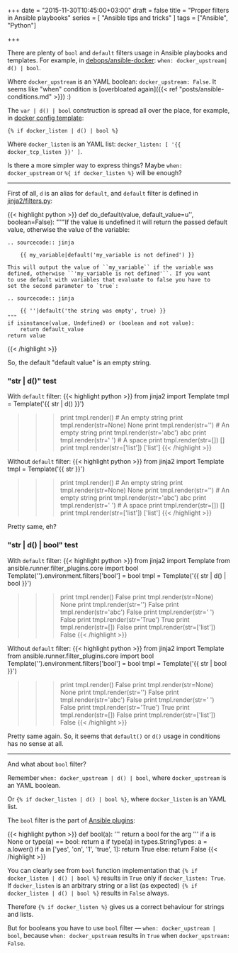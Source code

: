 +++
date = "2015-11-30T10:45:00+03:00"
draft = false
title = "Proper filters in Ansible playbooks"
series = [ "Ansible tips and tricks" ]
tags = ["Ansible", "Python"]

+++

There are plenty of ```bool``` and ```default``` filters usage in Ansible playbooks and templates. For example, in [debops/ansible-docker](https://github.com/debops/ansible-docker/blob/master/tasks/main.yml): ```when: docker_upstream| d() | bool```.

Where ```docker_upstream``` is an YAML boolean: ```docker_upstream: False```. It seems like "when" condition is [overbloated again]({{< ref "posts/ansible-conditions.md" >}}) :)  

The ```var | d() | bool``` construction is spread all over the place, for example, in [docker config template](https://github.com/debops/ansible-docker/blob/master/templates/etc/default/docker.j2):
 
```
{% if docker_listen | d() | bool %}
```

Where ```docker_listen``` is an YAML list: ```docker_listen: [ '{{ docker_tcp_listen }}' ]```.

Is there a more simpler way to express things? Maybe ```when: docker_upstream``` or ```%{ if docker_listen %}``` will be enough?

---

First of all, ```d``` is an alias for ```default```, and ```default``` filter is defined in [jinja2/filters.py](https://github.com/mitsuhiko/jinja2/blob/master/jinja2/filters.py):

{{< highlight python >}}
def do_default(value, default_value=u'', boolean=False):
    """If the value is undefined it will return the passed default value,
    otherwise the value of the variable:

    .. sourcecode:: jinja

        {{ my_variable|default('my_variable is not defined') }}

    This will output the value of ``my_variable`` if the variable was
    defined, otherwise ``'my_variable is not defined'``. If you want
    to use default with variables that evaluate to false you have to
    set the second parameter to `true`:

    .. sourcecode:: jinja

        {{ ''|default('the string was empty', true) }}
    """
    if isinstance(value, Undefined) or (boolean and not value):
        return default_value
    return value
{{< /highlight >}}

So, the default "default value" is an empty string.

### "str | d()" test

With ```default``` filter:
{{< highlight python >}}
from jinja2 import Template
tmpl = Template('{{ str | d() }}')
>>> print tmpl.render()
                                  # An empty string
>>> print tmpl.render(str=None)
None
>>> print tmpl.render(str='')
                                  # An empty string
>>> print tmpl.render(str='abc')
abc
>>> print tmpl.render(str=' ')
                                  # A space
>>> print tmpl.render(str=[])
[]
>>> print tmpl.render(str=['list'])
['list']
{{< /highlight >}}

Without ```default``` filter:
{{< highlight python >}}
from jinja2 import Template
tmpl = Template('{{ str }}')
>>> print tmpl.render()
                                  # An empty string
>>> print tmpl.render(str=None)
None
>>> print tmpl.render(str='')
                                  # An empty string
>>> print tmpl.render(str='abc')
abc
>>> print tmpl.render(str=' ')
                                  # A space
>>> print tmpl.render(str=[])
[]
>>> print tmpl.render(str=['list'])
['list']
{{< /highlight >}}

Pretty same, eh?

### "str | d() | bool" test

With ```default``` filter:
{{< highlight python >}}
from jinja2 import Template
from ansible.runner.filter_plugins.core import bool
Template('').environment.filters['bool'] = bool
tmpl = Template('{{ str | d() | bool }}')
>>> print tmpl.render()
False
>>> print tmpl.render(str=None)
None
>>> print tmpl.render(str='')
False
>>> print tmpl.render(str='abc')
False
>>> print tmpl.render(str=' ')
False
>>> print tmpl.render(str='True')
True
>>> print tmpl.render(str=[])
False
>>> print tmpl.render(str=['list'])
False
{{< /highlight >}}

Without ```default``` filter:
{{< highlight python >}}
from jinja2 import Template
from ansible.runner.filter_plugins.core import bool
Template('').environment.filters['bool'] = bool
tmpl = Template('{{ str | bool }}')
>>> print tmpl.render()
False
>>> print tmpl.render(str=None)
None
>>> print tmpl.render(str='')
False
>>> print tmpl.render(str='abc')
False
>>> print tmpl.render(str=' ')
False
>>> print tmpl.render(str='True')
True
>>> print tmpl.render(str=[])
False
>>> print tmpl.render(str=['list'])
False
{{< /highlight >}}

Pretty same again. So, it seems that ```default()``` or ```d()``` usage in conditions has no sense at all.

---

And what about ```bool``` filter?

Remember ```when: docker_upstream | d() | bool```, where ```docker_upstream``` is an YAML boolean.

Or ```{% if docker_listen | d() | bool %}```, where ```docker_listen``` is an YAML list.

The ```bool``` filter is the part of [Ansible plugins](https://github.com/ansible/ansible/blob/devel/lib/ansible/plugins/filter/core.py):

{{< highlight python >}}
def bool(a):
    ''' return a bool for the arg '''
    if a is None or type(a) == bool:
        return a
    if type(a) in types.StringTypes:
        a = a.lower()
    if a in ['yes', 'on', '1', 'true', 1]:
        return True
    else:
        return False
{{< /highlight >}}

You can clearly see from ```bool``` function implementation that ```{% if docker_listen | d() | bool %}``` results in ```True``` only if ```docker_listen: True```. If ```docker_listen``` is an arbitrary string or a list (as expected) ```{% if docker_listen | d() | bool %}``` results in ```False``` always.
 
Therefore ```{% if docker_listen %}``` gives us a correct behaviour for strings and lists.

But for booleans you have to use ```bool``` filter — ```when: docker_upstream | bool```, because ```when: docker_upstream``` results in ```True``` when ```docker_upstream: False```.
